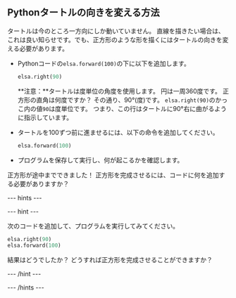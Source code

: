 ## Pythonタートルの向きを変える方法

タートルは今のところ一方向にしか動いていません。 直線を描きたい場合は、これは良い知らせです。でも、正方形のような形を描くにはタートルの向きを変える必要があります。

- Pythonコードの`elsa.forward(100)`の下に以下を追加します。
    
    ```python
    elsa.right(90)
    ```
    
    **注意：**タートルは度単位の角度を使用します。 円は一周360度です。 正方形の直角は何度ですか？ その通り、90°(度)です。 `elsa.right(90)`のかっこ内の値`90`は度単位です。 つまり、この行はタートルに90°右に曲がるように指示しています。

- タートルを100ずつ前に進ませるには、以下の命令を追加してください。
    
    ```python
    elsa.forward(100)
    ```

- プログラムを保存して実行し、何が起こるかを確認します。

正方形が途中までできました！ 正方形を完成させるには、コードに何を追加する必要がありますか？

--- hints ---


--- hint ---

次のコードを追加して、プログラムを実行してみてください。

```python
elsa.right(90)
elsa.forward(100)
```

結果はどうでしたか？ どうすれば正方形を完成させることができますか？

--- /hint ---

--- /hints ---